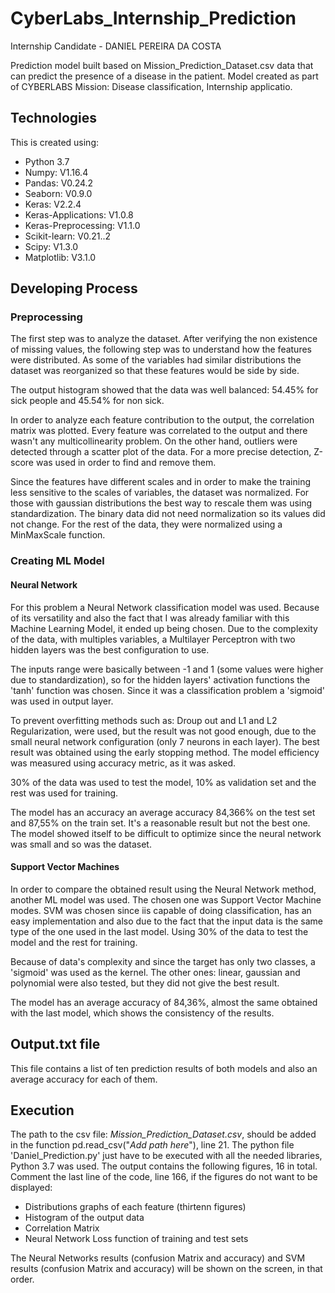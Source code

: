 # CyberLabs_Internship_Prediction
Internship Candidate - DANIEL PEREIRA DA COSTA

Prediction model built based on Mission_Prediction_Dataset.csv data that can predict the presence of a disease in the patient. 
Model created as part of CYBERLABS Mission: Disease classification, Internship applicatio.

## Technologies
This is created using:
* Python 3.7
* Numpy: V1.16.4
* Pandas: V0.24.2
* Seaborn: V0.9.0
* Keras: V2.2.4
* Keras-Applications: V1.0.8
* Keras-Preprocessing: V1.1.0
* Scikit-learn: V0.21..2
* Scipy: V1.3.0
* Matplotlib: V3.1.0

## Developing Process
### Preprocessing 
The first step was to analyze the dataset. After verifying the non existence of missing values, the following step was to 
understand how the features were distributed. As some of the variables had similar distributions the dataset was reorganized
so that these features would be side by side.

The output histogram showed that the data was well balanced: 54.45% for sick people and 45.54% for non sick.

In order to analyze each feature contribution to the output, the correlation matrix was plotted. Every feature was correlated
to the output and there wasn't any multicollinearity problem. On the other hand, outliers were detected through a scatter plot
of the data. For a more precise detection, Z-score was used in order to find and remove them.

Since the features have different scales and in order to make the training less sensitive to the scales of variables,
the dataset was normalized. For those with gaussian distributions the best way to rescale them was using standardization.
The binary data did not need normalization so its values did not change. For the rest of the data, they were normalized using a MinMaxScale function.

### Creating ML Model

#### Neural Network

For this problem a Neural Network classification model was used. Because of its versatility and also the fact that I was
already familiar with this Machine Learning Model, it ended up being chosen. Due to the complexity of the data, 
with multiples variables, a Multilayer Perceptron with two hidden layers was the best configuration to use. 

The inputs range were basically between -1 and 1 (some values were higher due to standardization), so for the hidden layers' 
activation functions the 'tanh' function was chosen. Since it was a classification problem a 'sigmoid' was used in output
layer.

To prevent overfitting methods such as: Droup out and L1 and L2 Regularization, were used, but the result was not good 
enough, due to the small neural network configuration (only 7 neurons in each layer). The best result was obtained using 
the early stopping method. The model efficiency was measured using accuracy metric, as it was asked.

30% of the data was used to test the model, 10% as validation set and the rest was used for training.

The model has an accuracy an average accuracy 84,366% on the test set and 87,55% on the train set. 
It's a reasonable result but not the best one. The model showed itself to be difficult to optimize since the neural
network was small and so was the dataset.

#### Support Vector Machines

In order to compare the obtained result using the Neural Network method, another ML model was used. The chosen one was
Support Vector Machine modes. SVM was chosen since iis capable of doing classification, has an easy implementation and 
also due to the fact that the input data is the same type of the one used in the last model. Using 30% of the data to 
test the model and the rest for training.

Because of data's complexity and since the target has only two classes, a 'sigmoid' was used as the kernel. The other ones:
linear, gaussian and polynomial were also tested, but they did not give the best result.

The model has an average accuracy of 84,36%, almost the same obtained with the last model, which shows the consistency of 
the results.


## Output.txt file

This file contains a list of ten prediction results of both models and also an average accuracy for each of them.

## Execution

The path to the csv file: *Mission_Prediction_Dataset.csv*, should be added in the function pd.read_csv("*Add path here*"), 
line 21. The python file 'Daniel_Prediction.py' just have to be executed with all the needed libraries, Python 3.7 was used. The output contains the following figures, 16 in total. Comment the last line of the code, line 166, if the figures do not want to be displayed:

* Distributions graphs of each feature (thirtenn figures)
* Histogram of the output data
* Correlation Matrix 
* Neural Network Loss function of training and test sets

The Neural Networks results (confusion Matrix and accuracy) and SVM results (confusion Matrix and accuracy) will be 
shown on the screen, in that order.
